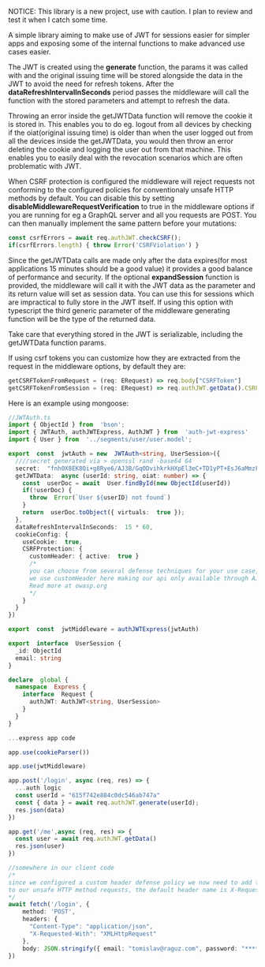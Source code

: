 NOTICE: This library is a new project, use with caution. I plan to review and test it
when I catch some time.

A simple library aiming to make use of JWT for sessions easier for simpler apps and exposing some of the internal functions to make advanced use cases easier.

The JWT is created using the **generate** function, the params it was called with and the original issuing time will be stored alongside the data in the JWT to avoid the need for refresh tokens. After the **dataRefreshIntervalInSeconds** period passes the middleware will call the function with the stored parameters and attempt to refresh the data. 

Throwing an error inside the getJWTData function will remove the cookie it is stored in. This enables you to do eg. logout from all devices by checking if the oiat(original issuing time) is older than when the user logged out from all the devices inside the getJWTData, you would then throw an error deleting the cookie and logging the user out from that machine. This enables you to easily deal with the revocation scenarios which are often problematic with JWT.

When CSRF protection is configured the middleware will reject requests not conforming to the configured policies for conventionaly unsafe HTTP methods by default. You can disable this by setting **disableMiddlewareRequestVerification** to true in the middleware options if you are running for eg a GraphQL server and all you requests are POST. You can then manually implement
the same pattern before your mutations:

```ts
const csrfErrors = await req.authJWT.checkCSRF();
if(csrfErrors.length) { throw Error('CSRFViolation') }
```

Since the getJWTData calls are made only after the data expires(for most applications 15 minutes should be a good value) it provides a good balance of performance and security. If the optional **expandSession** function is provided, the middleware will call it with the JWT data as the parameter and its return value will set as session data. You can use this for sessions which are impractical to fully store in the JWT itself. If using this option with typescript the third generic parameter of the middleware generating function will be the type of the returned data.

Take care that everything stored in the JWT is serializable, including the getJWTData function params.

If using csrf tokens you can customize how they are extracted from the request in the middleware options, by default they are:
```ts
getCSRFTokenFromRequest = (req: ERequest) => req.body["CSRFToken"]
getCSRFTokenFromSession = (req: ERequest) => req.authJWT.getData().CSRFToken
```

Here is an example using mongoose:

```ts
//JWTAuth.ts
import { ObjectId } from  'bson';
import { JWTAuth, authJWTExpress, AuthJWT } from  'auth-jwt-express'
import { User } from  '../segments/user/user.model';

export  const  jwtAuth = new  JWTAuth<string, UserSession>({
  ////secret generated via > openssl rand -base64 64
  secret:  "fnh0X8EK8Qi+g8Rye6/AJ3B/GqODvihkrkHXpEl3eC+TD1yPT+EsJ6aMmzF8bFmSnhjQGjFMGAsTdHHnjDxH6Q==",
  getJWTData:  async (userId: string, oiat: number) => {
    const  userDoc = await  User.findById(new ObjectId(userId))
    if(!userDoc) {
      throw  Error(`User ${userID} not found`)
    }
    return  userDoc.toObject({ virtuals:  true });
  },
  dataRefreshIntervalInSeconds:  15 * 60,
  cookieConfig: {
    useCookie:  true,
    CSRFProtection: {
      customHeader: { active:  true }
      /* 
      you can choose from several defense techniques for your use case, 
      we use customHeader here making our api only available through AJAX calls
      Read more at owasp.org
      */
    }
  }
})

export  const  jwtMiddleware = authJWTExpress(jwtAuth)

export  interface  UserSession {
  _id: ObjectId
  email: string
}

declare  global {
  namespace  Express {
    interface  Request {
      authJWT: AuthJWT<string, UserSession>
    }
  }
}
```

```ts
...express app code

app.use(cookieParser())

app.use(jwtMiddleware)

app.post('/login', async (req, res) => {
  ...auth logic
  const userId = "615f742e884c0dc546ab747a"
  const { data } = await req.authJWT.generate(userId);
  res.json(data)
})

app.get('/me',async (req, res) => {
  const user = await req.authJWT.getData()
  res.json(user)
})
```
```ts
//somewhere in our client code
/*
since we configured a custom header defense policy we now need to add the header 
to our unsafe HTTP method requests, the default header name is X-Requested-With
*/
await fetch('/login', {
    method: 'POST',
    headers: {
      "Content-Type": "application/json",
      "X-Requested-With": "XMLHttpRequest"
    },
    body: JSON.stringify({ email: "tomislav@raguz.com", password: "********" })
})
```
